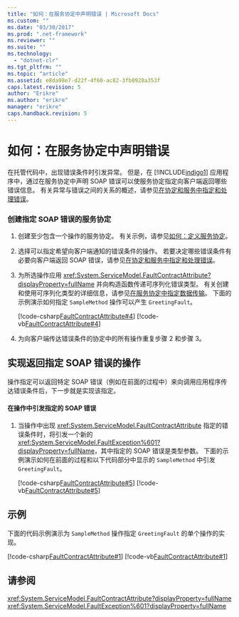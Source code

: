 ```yaml
---
title: "如何：在服务协定中声明错误 | Microsoft Docs"
ms.custom: ""
ms.date: "03/30/2017"
ms.prod: ".net-framework"
ms.reviewer: ""
ms.suite: ""
ms.technology: 
  - "dotnet-clr"
ms.tgt_pltfrm: ""
ms.topic: "article"
ms.assetid: e8da98e7-d22f-4f60-ac82-3fb0928a353f
caps.latest.revision: 5
author: "Erikre"
ms.author: "erikre"
manager: "erikre"
caps.handback.revision: 5
---
```

# 如何：在服务协定中声明错误
在托管代码中，出现错误条件时引发异常。  但是，在 [!INCLUDE[indigo1](../../../includes/indigo1-md.md)] 应用程序中，通过在服务协定中声明 SOAP 错误可以使服务协定指定向客户端返回哪些错误信息。  有关异常与错误之间的关系的概述，请参见[在协定和服务中指定和处理错误](../../../docs/framework/wcf/specifying-and-handling-faults-in-contracts-and-services.md)。  
  
### 创建指定 SOAP 错误的服务协定  
  
1.  创建至少包含一个操作的服务协定。  有关示例，请参见[如何：定义服务协定](../../../docs/framework/wcf/how-to-define-a-wcf-service-contract.md)。  
  
2.  选择可以指定希望向客户端通知的错误条件的操作。  若要决定哪些错误条件有必要向客户端返回 SOAP 错误，请参见[在协定和服务中指定和处理错误](../../../docs/framework/wcf/specifying-and-handling-faults-in-contracts-and-services.md)。  
  
3.  为所选操作应用 <xref:System.ServiceModel.FaultContractAttribute?displayProperty=fullName> 并向构造函数传递可序列化错误类型。  有关创建和使用可序列化类型的详细信息，请参见[在服务协定中指定数据传输](../../../docs/framework/wcf/feature-details/specifying-data-transfer-in-service-contracts.md)。  下面的示例演示如何指定 `SampleMethod` 操作可以产生 `GreetingFault`。  
  
     [!code-csharp[FaultContractAttribute#4](../../../samples/snippets/csharp/VS_Snippets_CFX/faultcontractattribute/cs/services.cs#4)]
     [!code-vb[FaultContractAttribute#4](../../../samples/snippets/visualbasic/VS_Snippets_CFX/faultcontractattribute/vb/services.vb#4)]  
  
4.  为向客户端传达错误条件的协定中的所有操作重复步骤 2 和步骤 3。  
  
## 实现返回指定 SOAP 错误的操作  
 操作指定可以返回特定 SOAP 错误（例如在前面的过程中）来向调用应用程序传达错误条件后，下一步就是实现该指定。  
  
#### 在操作中引发指定的 SOAP 错误  
  
1.  当操作中出现 <xref:System.ServiceModel.FaultContractAttribute> 指定的错误条件时，将引发一个新的 <xref:System.ServiceModel.FaultException%601?displayProperty=fullName>，其中指定的 SOAP 错误是类型参数。  下面的示例演示如何在前面的过程和以下代码部分中显示的 `SampleMethod` 中引发 `GreetingFault`。  
  
     [!code-csharp[FaultContractAttribute#5](../../../samples/snippets/csharp/VS_Snippets_CFX/faultcontractattribute/cs/services.cs#5)]
     [!code-vb[FaultContractAttribute#5](../../../samples/snippets/visualbasic/VS_Snippets_CFX/faultcontractattribute/vb/services.vb#5)]  
  
## 示例  
 下面的代码示例演示为 `SampleMethod` 操作指定 `GreetingFault` 的单个操作的实现。  
  
 [!code-csharp[FaultContractAttribute#1](../../../samples/snippets/csharp/VS_Snippets_CFX/faultcontractattribute/cs/services.cs#1)]
 [!code-vb[FaultContractAttribute#1](../../../samples/snippets/visualbasic/VS_Snippets_CFX/faultcontractattribute/vb/services.vb#1)]  
  
## 请参阅  
 <xref:System.ServiceModel.FaultContractAttribute?displayProperty=fullName>   
 <xref:System.ServiceModel.FaultException%601?displayProperty=fullName>
